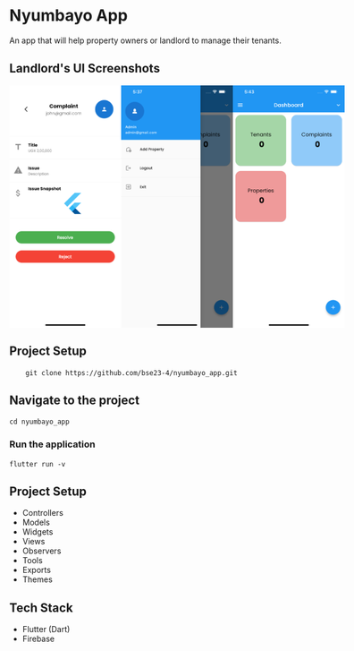 # Nyumbayo App

An app that will help property owners or landlord to manage their tenants.

## Landlord's UI Screenshots
<div style="display:flex;flex-direction:row;justify-content:space-evenly;align-items:center;">
<img src="./flutter_01.png" width="200"/>
<img src="./flutter_02.png" width="200"/>
<img src="./flutter_03.png" width="200"/>
</div>

## Project Setup
```
    git clone https://github.com/bse23-4/nyumbayo_app.git
```
## Navigate to the project
```
cd nyumbayo_app
```
### Run the application
```
flutter run -v
```

## Project Setup
- Controllers
- Models
- Widgets
- Views
- Observers
- Tools
- Exports
- Themes
  
## Tech Stack
- Flutter (Dart)
- Firebase
